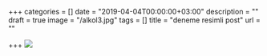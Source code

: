 +++
categories = []
date = "2019-04-04T00:00:00+03:00"
description = ""
draft = true
image = "/alkol3.jpg"
tags = []
title = "deneme resimli post"
url = ""

+++
![](/alkol3.jpg)